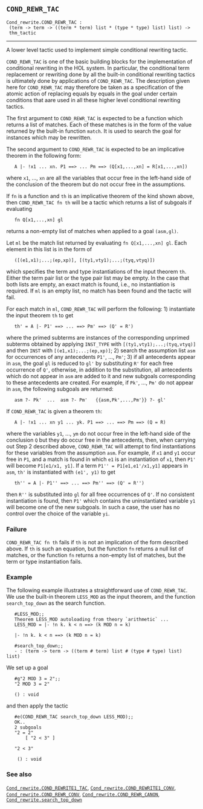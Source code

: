 ## `COND_REWR_TAC`

``` hol4
Cond_rewrite.COND_REWR_TAC :
 (term -> term -> ((term * term) list * (type * type) list) list) ->
 thm_tactic
```

------------------------------------------------------------------------

A lower level tactic used to implement simple conditional rewriting
tactic.

`COND_REWR_TAC` is one of the basic building blocks for the
implementation of conditional rewriting in the HOL system. In
particular, the conditional term replacement or rewriting done by all
the built-in conditional rewriting tactics is ultimately done by
applications of `COND_REWR_TAC`. The description given here for
`COND_REWR_TAC` may therefore be taken as a specification of the atomic
action of replacing equals by equals in the goal under certain
conditions that aare used in all these higher level conditional
rewriting tactics.

The first argument to `COND_REWR_TAC` is expected to be a function which
returns a list of matches. Each of these matches is in the form of the
value returned by the built-in function `match`. It is used to search
the goal for instances which may be rewritten.

The second argument to `COND_REWR_TAC` is expected to be an implicative
theorem in the following form:

``` hol4
   A |- !x1 ... xn. P1 ==> ... Pm ==> (Q[x1,...,xn] = R[x1,...,xn])
```

where `x1`, ..., `xn` are all the variables that occur free in the
left-hand side of the conclusion of the theorem but do not occur free in
the assumptions.

If `fn` is a function and `th` is an implicative theorem of the kind
shown above, then `COND_REWR_TAC fn th` will be a tactic which returns a
list of subgoals if evaluating

``` hol4
   fn Q[x1,...,xn] gl
```

returns a non-empty list of matches when applied to a goal `(asm,gl)`.

Let `ml` be the match list returned by evaluating `fn Q[x1,...,xn] gl`.
Each element in this list is in the form of

``` hol4
   ([(e1,x1);...;(ep,xp)], [(ty1,vty1);...;(tyq,vtyq)])
```

which specifies the term and type instantiations of the input theorem
`th`. Either the term pair list or the type pair list may be empty. In
the case that both lists are empty, an exact match is found, i.e., no
instantiation is required. If `ml` is an empty list, no match has been
found and the tactic will fail.

For each match in `ml`, `COND_REWR_TAC` will perform the following: 1)
instantiate the input theorem `th` to get

``` hol4
   th' = A |- P1' ==> ... ==> Pm' ==> (Q' = R')
```

where the primed subterms are instances of the corresponding unprimed
subterms obtained by applying `INST_TYPE` with
`[(ty1,vty1);...;(tyq,vtyq)]` and then `INST` with
`[(e1,x1);...;(ep,xp)]`; 2) search the assumption list `asm` for
occurrences of any antecedents `P1'`, ..., `Pm'`; 3) if all antecedents
appear in `asm`, the goal `gl` is reduced to `gl'` by substituting `R'`
for each free occurrence of `Q'`, otherwise, in addition to the
substitution, all antecedents which do not appear in `asm` are added to
it and new subgoals corresponding to these antecedents are created. For
example, if `Pk'`, ..., `Pm'` do not appear in `asm`, the following
subgoals are returned:

``` hol4
   asm ?- Pk'  ...  asm ?- Pm'   {{asm,Pk',...,Pm'}} ?- gl'
```

If `COND_REWR_TAC` is given a theorem `th`:

``` hol4
   A |- !x1 ... xn y1 ... yk. P1 ==> ... ==> Pm ==> (Q = R)
```

where the variables `y1`, ..., `ym` do not occur free in the left-hand
side of the conclusion `Q` but they do occur free in the antecedents,
then, when carrying out Step 2 described above, `COND_REWR_TAC` will
attempt to find instantiations for these variables from the assumption
`asm`. For example, if `x1` and `y1` occur free in `P1`, and a match is
found in which `e1` is an instantiation of `x1`, then `P1'` will become
`P1[e1/x1, y1]`. If a term `P1'' = P1[e1,e1'/x1,y1]` appears in `asm`,
`th'` is instantiated with `(e1', y1)` to get

``` hol4
   th'' = A |- P1'' ==> ... ==> Pm'' ==> (Q' = R'')
```

then `R''` is substituted into `gl` for all free occurrences of `Q'`. If
no consistent instantiation is found, then `P1'` which contains the
uninstantiated variable `y1` will become one of the new subgoals. In
such a case, the user has no control over the choice of the variable
`yi`.

### Failure

`COND_REWR_TAC fn th` fails if `th` is not an implication of the form
described above. If `th` is such an equation, but the function `fn`
returns a null list of matches, or the function `fn` returns a non-empty
list of matches, but the term or type instantiation fails.

### Example

The following example illustrates a straightforward use of
`COND_REWR_TAC`. We use the built-in theorem `LESS_MOD` as the input
theorem, and the function `search_top_down` as the search function.

``` hol4
   #LESS_MOD;;
   Theorem LESS_MOD autoloading from theory `arithmetic` ...
   LESS_MOD = |- !n k. k < n ==> (k MOD n = k)

   |- !n k. k < n ==> (k MOD n = k)

   #search_top_down;;
   - : (term -> term -> ((term # term) list # (type # type) list) list)
```

We set up a goal

``` hol4
   #g"2 MOD 3 = 2";;
   "2 MOD 3 = 2"

   () : void
```

and then apply the tactic

``` hol4
   #e(COND_REWR_TAC search_top_down LESS_MOD);;
   OK..
   2 subgoals
   "2 = 2"
       [ "2 < 3" ]

   "2 < 3"

    () : void
```

### See also

[`Cond_rewrite.COND_REWRITE1_TAC`](#Cond_rewrite.COND_REWRITE1_TAC),
[`Cond_rewrite.COND_REWRITE1_CONV`](#Cond_rewrite.COND_REWRITE1_CONV),
[`Cond_rewrite.COND_REWR_CONV`](#Cond_rewrite.COND_REWR_CONV),
[`Cond_rewrite.COND_REWR_CANON`](#Cond_rewrite.COND_REWR_CANON),
[`Cond_rewrite.search_top_down`](#Cond_rewrite.search_top_down)
